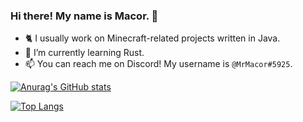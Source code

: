 ### Hi there! My name is Macor. 👋

- 🐈 I usually work on Minecraft-related projects written in Java.
- 🌿 I’m currently learning Rust.
- 📫 You can reach me on Discord! My username is `@MrMacor#5925`.

[![Anurag's GitHub stats](https://github-readme-stats.vercel.app/api?username=MrMacor&show_icons=true&theme=merko)](https://github.com/anuraghazra/github-readme-stats)

[![Top Langs](https://github-readme-stats.vercel.app/api/top-langs/?username=MrMacor&theme=merko&layout=compact)](https://github.com/anuraghazra/github-readme-stats)
